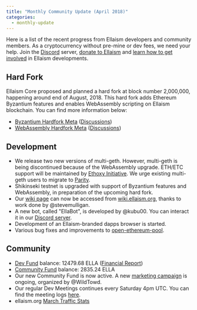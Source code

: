 ```yaml
---
title: "Monthly Community Update (April 2018)"
categories:
  - monthly-update
---
```


Here is a list of the recent progress from Ellaism developers and community members. As a cryptocurrency without pre-mine or dev fees, we need your help. Join the [Discord](https://discord.gg/gz9tURY) server, [donate to Ellaism](https://ellaism.org/donate) and [learn how to get involved](https://github.com/ellaism/meta) in Ellaism developments.

## Hard Fork

Ellaism Core proposed and planned a hard fork at block number 2,000,000, happening around end of August, 2018. This hard fork adds Ethereum Byzantium features and enables WebAssembly scripting on Ellaism blockchain. You can find more information below:

* [Byzantium Hardfork Meta](https://github.com/ellaism/specs/blob/master/specs/2018-0004-byzantium.md) ([Discussions](https://github.com/ellaism/specs/issues/12))
* [WebAssembly Hardfork Meta](https://github.com/ellaism/specs/blob/master/specs/2018-0003-wasm-hardfork.md) ([Discussions](https://github.com/ellaism/specs/issues/11))

## Development

* We release two new versions of multi-geth. However, multi-geth is being discontinued because of the WebAssembly upgrade. ETH/ETC support will be maintained by [Ethoxy Initiative](https://github.com/ethoxy/multi-geth). We urge existing multi-geth users to migrate to [Parity](https://github.com/paritytech/parity).
* Shikinseki testnet is upgraded with support of Byzantium features and WebAssembly, in preparation of the upcoming hard fork.
* Our [wiki page](https://github.com/ellaism/meta/wiki) can now be accessed from [wiki.ellaism.org](https://wiki.ellaism.org), thanks to work done by @stevemulligan.
* A new bot, called "EllaBot", is developed by @kubu00. You can interact it in our [Discord server](https://discord.ellaism.org).
* Development of an Ellaism-branded dapps browser is started.
* Various bug fixes and improvements to [open-ethereum-pool](https://github.com/ellaism/open-ethereum-pool).

## Community

* [Dev Fund](https://transparency.ellaism.org/dev/) balance: 12479.68 ELLA ([Financial Report](https://github.com/ellaism/meta/blob/master/finance/2018-04.md))
* [Community Fund](https://transparency.ellaism.org/community/) balance: 2835.24 ELLA
* Our new Community Fund is now active. A new [marketing campaign](https://medium.com/@WildTowd/ellaism-spring-giveaway-2339f01ff1f3) is ongoing, organized by @WildTowd.
* Our regular Dev Meetings continues every Saturday 4pm UTC. You can find the meeting logs [here](https://github.com/ellaism/meta/tree/master/logs).
* ellaism.org [March Traffic Stats](https://imgur.com/gallery/8Q3dusZ)
